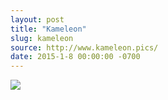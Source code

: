 ```yaml
---
layout: post
title: "Kameleon"
slug: kameleon
source: http://www.kameleon.pics/
date: 2015-1-8 00:00:00 -0700
---
```


<img src="{{ site.url }}/assets/img/screenshots/kameleon.jpg">
